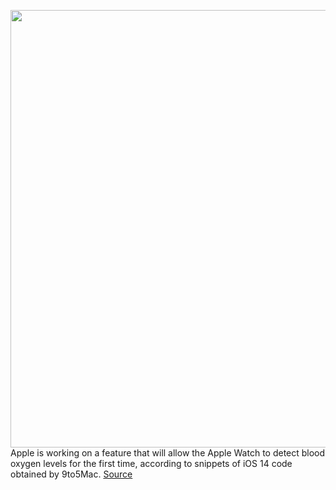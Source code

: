 <img src='https://cdn.vox-cdn.com/thumbor/Zc_uB5ctZPSoQFaFGnGnzYmzN8Q=/0x0:2500x1667/1200x800/filters:focal(1204x516:1604x916)/cdn.vox-cdn.com/uploads/chorus_image/image/66468390/stock-apple-watch-emoji-0163.0.0.jpg' width='700px' /><br/>
Apple is working on a feature that will allow the Apple Watch to detect blood oxygen levels for the first time, according to snippets of iOS 14 code obtained by 9to5Mac.
<a href='https://www.theverge.com/2020/3/9/21171483/apple-watch-ios-14-code-blood-oxygen-features-update'> Source <a/>